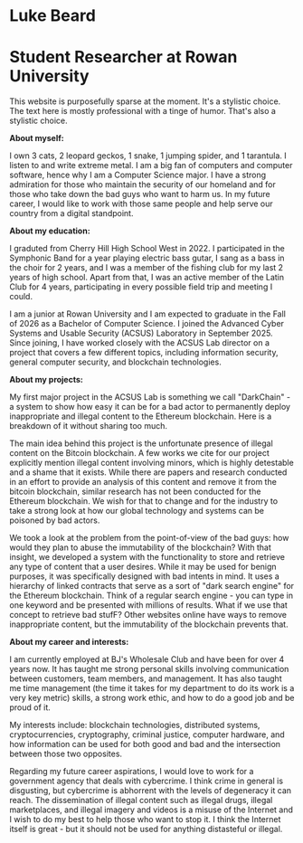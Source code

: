 # Luke Beard
# Student Researcher at Rowan University

This website is purposefully sparse at the moment. It's a stylistic choice. The text here is mostly professional with a tinge of humor. That's also a stylistic choice.

**About myself:**

I own 3 cats, 2 leopard geckos, 1 snake, 1 jumping spider, and 1 tarantula. I listen to and write extreme metal. I am a big fan of computers and computer software, hence why I am a Computer Science major. I have a strong admiration for those who maintain the security of our homeland and for those who take down the bad guys who want to harm us. In my future career, I would like to work with those same people and help serve our country from a digital standpoint.

**About my education:**

I graduted from Cherry Hill High School West in 2022. I participated in the Symphonic Band for a year playing electric bass gutar, I sang as a bass in the choir for 2 years, and I was a member of the fishing club for my last 2 years of high school. Apart from that, I was an active member of the Latin Club for 4 years, participating in every possible field trip and meeting I could. 

I am a junior at Rowan University and I am expected to graduate in the Fall of 2026 as a Bachelor of Computer Science. I joined the Advanced Cyber Systems and Usable Security (ACSUS) Laboratory in September 2025. Since joining, I have worked closely with the ACSUS Lab director on a project that covers a few different topics, including information security, general computer security, and blockchain technologies.

**About my projects:**

My first major project in the ACSUS Lab is something we call "DarkChain" - a system to show how easy it can be for a bad actor to permanently deploy inappropriate and illegal content to the Ethereum blockchain. Here is a breakdown of it without sharing too much. 

The main idea behind this project is the unfortunate presence of illegal content on the Bitcoin blockchain. A few works we cite for our project explicitly mention illegal content involving minors, which is highly detestable and a shame that it exists. While there are papers and research conducted in an effort to provide an analysis of this content and remove it from the bitcoin blockchain, similar research has not been conducted for the Ethereum blockchain. We wish for that to change and for the industry to take a strong look at how our global technology and systems can be poisoned by bad actors.

We took a look at the problem from the point-of-view of the bad guys: how would they plan to abuse the immutability of the blockchain? With that insight, we developed a system with the functionality to store and retrieve any type of content that a user desires. While it may be used for benign purposes, it was specifically designed with bad intents in mind. It uses a hierarchy of linked contracts that serve as a sort of "dark search engine" for the Ethereum blockchain. Think of a regular search engine - you can type in one keyword and be presented with millions of results. What if we use that concept to retrieve bad stufF? Other websites online have ways to remove inappropriate content, but the immutability of the blockchain prevents that. 

**About my career and interests:**

I am currently employed at BJ's Wholesale Club and have been for over 4 years now. It has taught me strong personal skills involving communication between customers, team members, and management. It has also taught me time management (the time it takes for my department to do its work is a very key metric) skills, a strong work ethic, and how to do a good job and be proud of it.

My interests include: blockchain technologies, distributed systems, cryptocurrencies, cryptography, criminal justice, computer hardware, and how information can be used for both good and bad and the intersection between those two opposites. 

Regarding my future career aspirations, I would love to work for a government agency that deals with cybercrime. I think crime in general is disgusting, but cybercrime is abhorrent with the levels of degeneracy it can reach. The dissemination of illegal content such as illegal drugs, illegal marketplaces, and illegal imagery and videos is a misuse of the Internet and I wish to do my best to help those who want to stop it. I think the Internet itself is great - but it should not be used for anything distasteful or illegal. 


